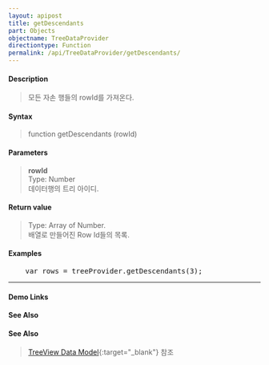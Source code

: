 ```yaml
---
layout: apipost
title: getDescendants
part: Objects
objectname: TreeDataProvider
directiontype: Function
permalink: /api/TreeDataProvider/getDescendants/
---
```



#### Description

> 모든 자손 행들의 rowId를 가져온다.  

#### Syntax

> function getDescendants (rowId)  

#### Parameters

> **rowId**  
> Type: Number  
> 데이터행의 트리 아이디.  

#### Return value

> Type: Array of Number.  
> 배열로 만들어진 Row Id들의 목록.  

#### Examples 

<pre class="prettyprint">
    var rows = treeProvider.getDescendants(3);
</pre>

---

#### Demo Links
#### See Also

#### See Also

> [TreeView Data Model](http://demo.realgrid.net/Demo/TreeDataModel){:target="_blank"} 참조   